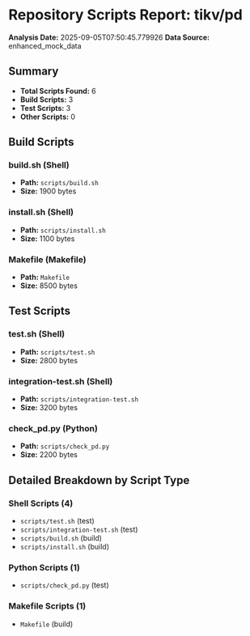 # Repository Scripts Report: tikv/pd

**Analysis Date:** 2025-09-05T07:50:45.779926
**Data Source:** enhanced_mock_data

## Summary
- **Total Scripts Found:** 6
- **Build Scripts:** 3
- **Test Scripts:** 3
- **Other Scripts:** 0

## Build Scripts

### build.sh (Shell)
- **Path:** `scripts/build.sh`
- **Size:** 1900 bytes

### install.sh (Shell)
- **Path:** `scripts/install.sh`
- **Size:** 1100 bytes

### Makefile (Makefile)
- **Path:** `Makefile`
- **Size:** 8500 bytes

## Test Scripts

### test.sh (Shell)
- **Path:** `scripts/test.sh`
- **Size:** 2800 bytes

### integration-test.sh (Shell)
- **Path:** `scripts/integration-test.sh`
- **Size:** 3200 bytes

### check_pd.py (Python)
- **Path:** `scripts/check_pd.py`
- **Size:** 2200 bytes

## Detailed Breakdown by Script Type

### Shell Scripts (4)

- `scripts/test.sh` (test)
- `scripts/integration-test.sh` (test)
- `scripts/build.sh` (build)
- `scripts/install.sh` (build)

### Python Scripts (1)

- `scripts/check_pd.py` (test)

### Makefile Scripts (1)

- `Makefile` (build)

